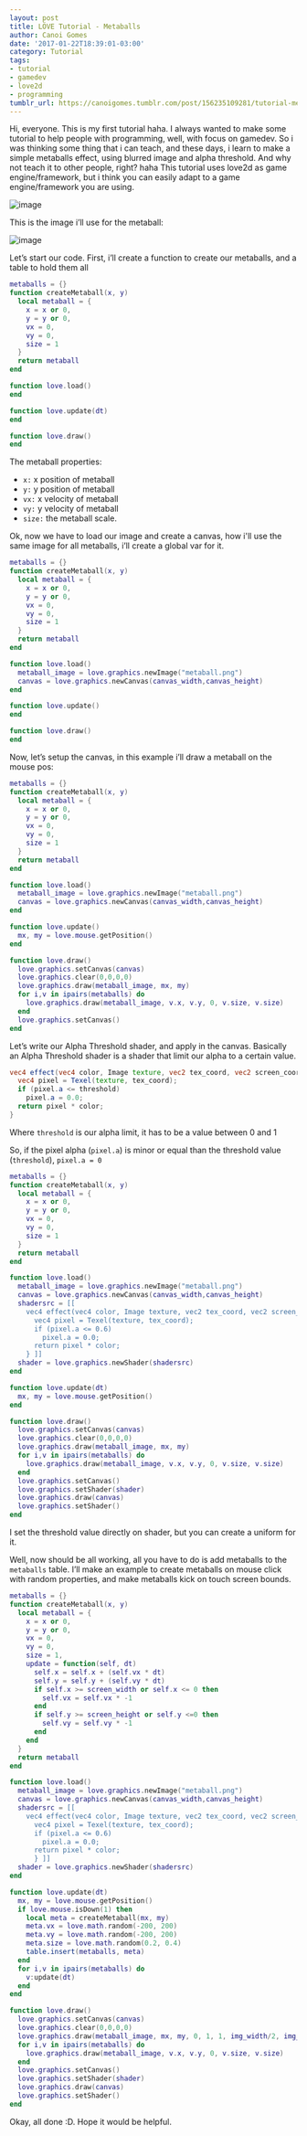 ```yaml
---
layout: post
title: LÖVE Tutorial - Metaballs
author: Canoi Gomes
date: '2017-01-22T18:39:01-03:00'
category: Tutorial
tags:
- tutorial
- gamedev
- love2d
- programming
tumblr_url: https://canoigomes.tumblr.com/post/156235109281/tutorial-metaballs-on-love2d
---
```

Hi, everyone. This is my first tutorial haha. I always wanted to make some tutorial to help people with programming, well, with focus on gamedev. So i was thinking some thing that i can teach, and these days, i learn to make a simple metaballs effect, using blurred image and alpha threshold. And why not teach it to other people, right? haha This tutorial uses love2d as game engine/framework, but i think you can easily adapt to a game engine/framework you are using.

![image](https://66.media.tumblr.com/e90ca6b42125c5d2a70e6a9f08bee055/tumblr_inline_ok7dk3UZRv1uuq5lf_540.gif)<!-- more -->

This is the image i’ll use for the metaball:

![image](https://66.media.tumblr.com/65acbf0216d35d6ee76fca8ea205756e/tumblr_inline_ok7dkgvfjc1uuq5lf_540.png)

Let’s start our code. First, i’ll create a function to create our metaballs, and a table to hold them all

```lua
metaballs = {}
function createMetaball(x, y)
  local metaball = {
    x = x or 0,
    y = y or 0,
    vx = 0,
    vy = 0,
    size = 1
  }
  return metaball
end

function love.load()
end

function love.update(dt)
end

function love.draw()
end
```

The metaball properties:

- `x:` x position of metaball
- `y:` y position of metaball
- `vx:` x velocity of metaball
- `vy:` y velocity of metaball
- `size:` the metaball scale.

Ok, now we have to load our image and create a canvas, how i'll use the same image for all metaballs, i’ll create a global var for it.

```lua
metaballs = {}
function createMetaball(x, y)
  local metaball = {
    x = x or 0,
    y = y or 0,
    vx = 0,
    vy = 0,
    size = 1
  }
  return metaball
end

function love.load()
  metaball_image = love.graphics.newImage("metaball.png")
  canvas = love.graphics.newCanvas(canvas_width,canvas_height)
end

function love.update()
end

function love.draw()
end
```

Now, let’s setup the canvas, in this example i’ll draw a metaball on the mouse pos:

```lua 
metaballs = {}
function createMetaball(x, y)
  local metaball = {
    x = x or 0,
    y = y or 0,
    vx = 0,
    vy = 0,
    size = 1
  }
  return metaball
end

function love.load()
  metaball_image = love.graphics.newImage("metaball.png")
  canvas = love.graphics.newCanvas(canvas_width,canvas_height)
end

function love.update()
  mx, my = love.mouse.getPosition()
end

function love.draw()
  love.graphics.setCanvas(canvas)
  love.graphics.clear(0,0,0,0)
  love.graphics.draw(metaball_image, mx, my)
  for i,v in ipairs(metaballs) do
    love.graphics.draw(metaball_image, v.x, v.y, 0, v.size, v.size)
  end
  love.graphics.setCanvas()
end
```

Let’s write our Alpha Threshold shader, and apply in the canvas. Basically an Alpha Threshold shader is a shader that limit our alpha to a certain value.

```glsl
vec4 effect(vec4 color, Image texture, vec2 tex_coord, vec2 screen_coord) { 
  vec4 pixel = Texel(texture, tex_coord); 
  if (pixel.a <= threshold)
    pixel.a = 0.0;
  return pixel * color;
}

```

Where `threshold` is our alpha limit, it has to be a value between 0 and 1

So, if the pixel alpha (`pixel.a`) is minor or equal than the threshold value (`threshold`), `pixel.a = 0`


```lua    
metaballs = {}
function createMetaball(x, y)
  local metaball = {
    x = x or 0,
    y = y or 0,
    vx = 0,
    vy = 0,
    size = 1
  }
  return metaball
end

function love.load() 
  metaball_image = love.graphics.newImage("metaball.png")
  canvas = love.graphics.newCanvas(canvas_width,canvas_height)
  shadersrc = [[ 
    vec4 effect(vec4 color, Image texture, vec2 tex_coord, vec2 screen_coord) { 
      vec4 pixel = Texel(texture, tex_coord); 
      if (pixel.a <= 0.6)
        pixel.a = 0.0;
      return pixel * color;
    } ]]
  shader = love.graphics.newShader(shadersrc)
end

function love.update(dt)
  mx, my = love.mouse.getPosition()
end

function love.draw()
  love.graphics.setCanvas(canvas)
  love.graphics.clear(0,0,0,0)
  love.graphics.draw(metaball_image, mx, my)
  for i,v in ipairs(metaballs) do
    love.graphics.draw(metaball_image, v.x, v.y, 0, v.size, v.size)
  end
  love.graphics.setCanvas()
  love.graphics.setShader(shader)
  love.graphics.draw(canvas)
  love.graphics.setShader()
end
```

I set the threshold value directly on shader, but you can create a uniform for it. 

Well, now should be all working, all you have to do is add metaballs to the `metaballs` table. I’ll make an example to create metaballs on mouse click with random properties, and make metaballs kick on touch screen bounds.

```lua    
metaballs = {}
function createMetaball(x, y)
  local metaball = {
    x = x or 0,
    y = y or 0,
    vx = 0,
    vy = 0,
    size = 1,
    update = function(self, dt)
      self.x = self.x + (self.vx * dt) 
      self.y = self.y + (self.vy * dt) 
      if self.x >= screen_width or self.x <= 0 then 
        self.vx = self.vx * -1 
      end 
      if self.y >= screen_height or self.y <=0 then
        self.vy = self.vy * -1
      end
    end
  }
  return metaball
end

function love.load()
  metaball_image = love.graphics.newImage("metaball.png")
  canvas = love.graphics.newCanvas(canvas_width,canvas_height)
  shadersrc = [[ 
    vec4 effect(vec4 color, Image texture, vec2 tex_coord, vec2 screen_coord) {
      vec4 pixel = Texel(texture, tex_coord);
      if (pixel.a <= 0.6)
        pixel.a = 0.0;
      return pixel * color;
      } ]]
  shader = love.graphics.newShader(shadersrc)
end

function love.update(dt)
  mx, my = love.mouse.getPosition()
  if love.mouse.isDown(1) then
    local meta = createMetaball(mx, my)
    meta.vx = love.math.random(-200, 200)
    meta.vy = love.math.random(-200, 200)
    meta.size = love.math.random(0.2, 0.4)
    table.insert(metaballs, meta)
  end
  for i,v in ipairs(metaballs) do
    v:update(dt)
  end
end

function love.draw()
  love.graphics.setCanvas(canvas)
  love.graphics.clear(0,0,0,0)
  love.graphics.draw(metaball_image, mx, my, 0, 1, 1, img_width/2, img_height/2)
  for i,v in ipairs(metaballs) do
    love.graphics.draw(metaball_image, v.x, v.y, 0, v.size, v.size)
  end
  love.graphics.setCanvas()
  love.graphics.setShader(shader)
  love.graphics.draw(canvas)
  love.graphics.setShader()
end
```     

Okay, all done :D. Hope it would be helpful.

